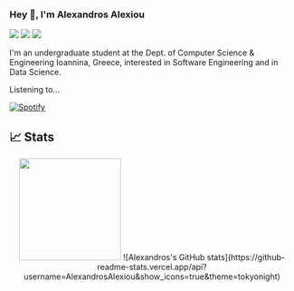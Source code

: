 ### Hey 👋, I'm Alexandros Alexiou

[![](https://img.shields.io/badge/-@homepage-%231DA1F2?style=flat-square&logo=about.me&logoColor=ffffff)](https://alexandrosalexiou.github.io/)
[![](https://img.shields.io/badge/-@alexandrosalexiou-%23181717?style=flat-square&logo=github)](https://github.com/AlexandrosAlexiou)
[![](https://img.shields.io/badge/-Alexandros%20Alexiou-blue?style=flat-square&logo=Linkedin&logoColor=white&link=https://www.linkedin.com/in/alexandrosalexiou/)](https://www.linkedin.com/in/alexandrosalexiou/)

I'm an undergraduate student at the Dept. of Computer Science & Engineering Ioannina, Greece, interested in Software Engineering and in Data Science.


Listening to...</br>

[![Spotify](https://spotify-readmemd.herokuapp.com/?background_color=0d1117&border_color=ffffff)](https://spotify-readmemd.herokuapp.com/?background_color=0d1117&border_color=ffffff)



## &#x1f4c8; Stats

<p align="center">
<img height="180em" src="https://github-readme-stats.vercel.app/api/top-langs/?username=AlexandrosAlexiou&theme=react&hide=jupyter%20notebook,c,ruby&count_private=true&layout=compact&hide_border=true&bg_color=0D1117"/>
![Alexandros's GitHub stats](https://github-readme-stats.vercel.app/api?username=AlexandrosAlexiou&show_icons=true&theme=tokyonight)
</p>
